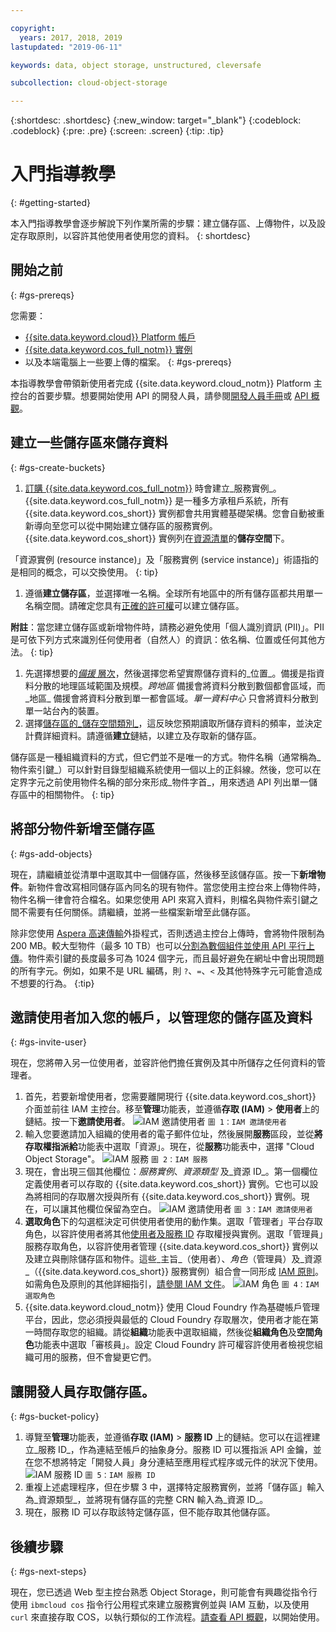 ```yaml
---

copyright:
  years: 2017, 2018, 2019
lastupdated: "2019-06-11"

keywords: data, object storage, unstructured, cleversafe

subcollection: cloud-object-storage

---
```

{:shortdesc: .shortdesc}
{:new_window: target="_blank"}
{:codeblock: .codeblock}
{:pre: .pre}
{:screen: .screen}
{:tip: .tip}


# 入門指導教學
{: #getting-started}

本入門指導教學會逐步解說下列作業所需的步驟：建立儲存區、上傳物件，以及設定存取原則，以容許其他使用者使用您的資料。
{: shortdesc}

## 開始之前
{: #gs-prereqs}

您需要：
  * [{{site.data.keyword.cloud}} Platform 帳戶](https://cloud.ibm.com)
  * [{{site.data.keyword.cos_full_notm}} 實例](/docs/services/cloud-object-storage/basics?topic=cloud-object-storage-provision)
  * 以及本端電腦上一些要上傳的檔案。
{: #gs-prereqs}

 本指導教學會帶領新使用者完成 {{site.data.keyword.cloud_notm}} Platform 主控台的首要步驟。想要開始使用 API 的開發人員，請參閱[開發人員手冊](/docs/services/cloud-object-storage/basics?topic=cloud-object-storage-gs-dev)或 [API 概觀](/docs/services/cloud-object-storage/api-reference?topic=cloud-object-storage-compatibility-api)。

## 建立一些儲存區來儲存資料
{: #gs-create-buckets}

  1. [訂購 {{site.data.keyword.cos_full_notm}}](/docs/services/cloud-object-storage/basics?topic=cloud-object-storage-provision) 時會建立_服務實例_。{{site.data.keyword.cos_full_notm}} 是一種多方承租戶系統，所有 {{site.data.keyword.cos_short}} 實例都會共用實體基礎架構。您會自動被重新導向至您可以從中開始建立儲存區的服務實例。{{site.data.keyword.cos_short}} 實例列在[資源清單](https://cloud.ibm.com/resources)的**儲存空間**下。

「資源實例 (resource instance)」及「服務實例 (service instance)」術語指的是相同的概念，可以交換使用。
{: tip}

  1. 遵循**建立儲存區**，並選擇唯一名稱。全球所有地區中的所有儲存區都共用單一名稱空間。請確定您具有[正確的許可權](/docs/services/cloud-object-storage/iam?topic=cloud-object-storage-iam-bucket-permissions)可以建立儲存區。

  **附註**：當您建立儲存區或新增物件時，請務必避免使用「個人識別資訊 (PII)」。PII 是可依下列方式來識別任何使用者（自然人）的資訊：依名稱、位置或任何其他方法。
  {: tip}

  1. 先選擇想要的[_備援_ 層次](/docs/services/cloud-object-storage/basics?topic=cloud-object-storage-endpoints)，然後選擇您希望實際儲存資料的_位置_。備援是指資料分散的地理區域範圍及規模。_跨地區_ 備援會將資料分散到數個都會區域，而_地區_ 備援會將資料分散到單一都會區域。_單一資料中心_ 只會將資料分散到單一站台內的裝置。
  2. 選擇[儲存區的_儲存空間類別_](/docs/services/cloud-object-storage/basics?topic=cloud-object-storage-classes)，這反映您預期讀取所儲存資料的頻率，並決定計費詳細資料。請遵循**建立**鏈結，以建立及存取新的儲存區。

儲存區是一種組織資料的方式，但它們並不是唯一的方式。物件名稱（通常稱為_物件索引鍵_）可以針對目錄型組織系統使用一個以上的正斜線。然後，您可以在定界字元之前使用物件名稱的部分來形成_物件字首_，用來透過 API 列出單一儲存區中的相關物件。
{: tip}


## 將部分物件新增至儲存區
{: #gs-add-objects}

現在，請繼續並從清單中選取其中一個儲存區，然後移至該儲存區。按一下**新增物件**。新物件會改寫相同儲存區內同名的現有物件。當您使用主控台來上傳物件時，物件名稱一律會符合檔名。如果您使用 API 來寫入資料，則檔名與物件索引鍵之間不需要有任何關係。請繼續，並將一些檔案新增至此儲存區。

除非您使用 [Aspera 高速傳輸](/docs/services/cloud-object-storage/basics?topic=cloud-object-storage-upload)外掛程式，否則透過主控台上傳時，會將物件限制為 200 MB。較大型物件（最多 10 TB）也可以[分割為數個組件並使用 API 平行上傳](/docs/services/cloud-object-storage/basics?topic=cloud-object-storage-large-objects)。物件索引鍵的長度最多可為 1024 個字元，而且最好避免在網址中會出現問題的所有字元。例如，如果不是 URL 編碼，則 `?`、`=`、`<` 及其他特殊字元可能會造成不想要的行為。
{:tip}

## 邀請使用者加入您的帳戶，以管理您的儲存區及資料
{: #gs-invite-user}

現在，您將帶入另一位使用者，並容許他們擔任實例及其中所儲存之任何資料的管理者。

  1. 首先，若要新增使用者，您需要離開現行 {{site.data.keyword.cos_short}} 介面並前往 IAM 主控台。移至**管理**功能表，並遵循**存取 (IAM)** > **使用者**上的鏈結。按一下**邀請使用者**。
	<img alt="IAM 邀請使用者" src="https://s3.us.cloud-object-storage.appdomain.cloud/docs-resources/console_iam_invitebtn.png" max-height="200px" />
	`圖 1：IAM 邀請使用者`
  2. 輸入您要邀請加入組織的使用者的電子郵件位址，然後展開**服務**區段，並從**將存取權指派給**功能表中選取「資源」。現在，從**服務**功能表中，選擇 "Cloud Object Storage"。
	<img alt="IAM 服務" src="https://s3.us.cloud-object-storage.appdomain.cloud/docs-resources/console_iam_services.png" max-height="200px" />
	`圖 2：IAM 服務`
  3. 現在，會出現三個其他欄位：_服務實例_、_資源類型_ 及_資源 ID_。第一個欄位定義使用者可以存取的 {{site.data.keyword.cos_short}} 實例。它也可以設為將相同的存取層次授與所有 {{site.data.keyword.cos_short}} 實例。現在，可以讓其他欄位保留為空白。
	<img alt="IAM 邀請使用者" src="https://s3.us.cloud-object-storage.appdomain.cloud/docs-resources/console_iam_servicesdropdowns.png" max-height="200px" />
	`圖 3：IAM 邀請使用者`
  4. **選取角色**下的勾選框決定可供使用者使用的動作集。選取「管理者」平台存取角色，以容許使用者將其他[使用者及服務 ID](/docs/services/cloud-object-storage/iam?topic=cloud-object-storage-iam-overview) 存取權授與實例。選取「管理員」服務存取角色，以容許使用者管理 {{site.data.keyword.cos_short}} 實例以及建立與刪除儲存區和物件。這些_主旨_（使用者）、_角色_（管理員）及_資源_（{{site.data.keyword.cos_short}} 服務實例）組合會一同形成 [IAM 原則](/docs/services/cloud-object-storage/iam?topic=cloud-object-storage-iam-overview#getting-started-with-iam)。如需角色及原則的其他詳細指引，[請參閱 IAM 文件](/docs/iam?topic=iam-userroles)。
	<img alt="IAM 角色" src="https://s3.us.cloud-object-storage.appdomain.cloud/docs-resources/console_iam_roles.png" max-height="400px" />
	`圖 4：IAM 選取角色`
  5. {{site.data.keyword.cloud_notm}} 使用 Cloud Foundry 作為基礎帳戶管理平台，因此，您必須授與最低的 Cloud Foundry 存取層次，使用者才能在第一時間存取您的組織。請從**組織**功能表中選取組織，然後從**組織角色**及**空間角色**功能表中選取「審核員」。設定 Cloud Foundry 許可權容許使用者檢視您組織可用的服務，但不會變更它們。

## 讓開發人員存取儲存區。
{: #gs-bucket-policy}

  1. 導覽至**管理**功能表，並遵循**存取 (IAM)** > **服務 ID** 上的鏈結。您可以在這裡建立_服務 ID_，作為連結至帳戶的抽象身分。服務 ID 可以獲指派 API 金鑰，並在您不想將特定「開發人員」身分連結至應用程式程序或元件的狀況下使用。
	<img alt="IAM 服務 ID" src="https://s3.us.cloud-object-storage.appdomain.cloud/docs-resources/console_iam_serviceid.png" max-height="200px" />
	`圖 5：IAM 服務 ID`
  2. 重複上述處理程序，但在步驟 3 中，選擇特定服務實例，並將「儲存區」輸入為_資源類型_，並將現有儲存區的完整 CRN 輸入為_資源 ID_。
  3. 現在，服務 ID 可以存取該特定儲存區，但不能存取其他儲存區。

## 後續步驟
{: #gs-next-steps}

現在，您已透過 Web 型主控台熟悉 Object Storage，則可能會有興趣從指令行使用 `ibmcloud cos` 指令行公用程式來建立服務實例並與 IAM 互動，以及使用 `curl` 來直接存取 COS，以執行類似的工作流程。[請查看 API 概觀](/docs/services/cloud-object-storage/api-reference?topic=cloud-object-storage-compatibility-api)，以開始使用。
